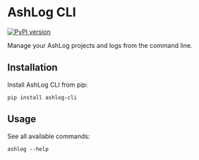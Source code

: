 # AshLog CLI

[![PyPI version](https://badge.fury.io/py/ashlog-cli.svg)](https://badge.fury.io/py/ashlog-cli)

Manage your AshLog projects and logs from the command line.

## Installation

Install AshLog CLI from pip:

```
pip install ashlog-cli
```

## Usage

See all available commands:

```
ashlog --help
```